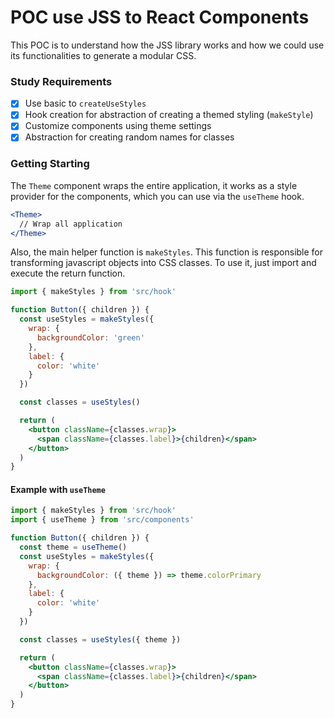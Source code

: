 # POC use JSS to React Components

This POC is to understand how the JSS library works and how we could use its functionalities to generate a modular CSS.

### Study Requirements

- [x] Use basic to `createUseStyles`
- [x] Hook creation for abstraction of creating a themed styling (`makeStyle`)
- [x] Customize components using theme settings
- [x] Abstraction for creating random names for classes

### Getting Starting

The `Theme` component wraps the entire application, it works as a style provider for the components, which you can use via the `useTheme` hook.

```jsx
<Theme>
  // Wrap all application
</Theme>
```

Also, the main helper function is `makeStyles`. This function is responsible for transforming javascript objects into CSS classes. To use it, just import and execute the return function.

```jsx
import { makeStyles } from 'src/hook'

function Button({ children }) {
  const useStyles = makeStyles({
    wrap: {
      backgroundColor: 'green'
    },
    label: {
      color: 'white'
    }
  })

  const classes = useStyles()

  return (
    <button className={classes.wrap}>
      <span className={classes.label}>{children}</span>
    </button>
  )
}

```

#### Example with `useTheme`

```jsx
import { makeStyles } from 'src/hook'
import { useTheme } from 'src/components'

function Button({ children }) {
  const theme = useTheme()
  const useStyles = makeStyles({
    wrap: {
      backgroundColor: ({ theme }) => theme.colorPrimary
    },
    label: {
      color: 'white'
    }
  })

  const classes = useStyles({ theme })

  return (
    <button className={classes.wrap}>
      <span className={classes.label}>{children}</span>
    </button>
  )
}

```